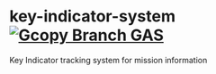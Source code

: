 # key-indicator-system [![Gcopy Branch GAS](https://github.com/texas-mcallen-mission/key-indicator-system/actions/workflows/gcopy.yml/badge.svg)](https://github.com/texas-mcallen-mission/key-indicator-system/actions/workflows/gcopy.yml)

Key Indicator tracking system for mission information
